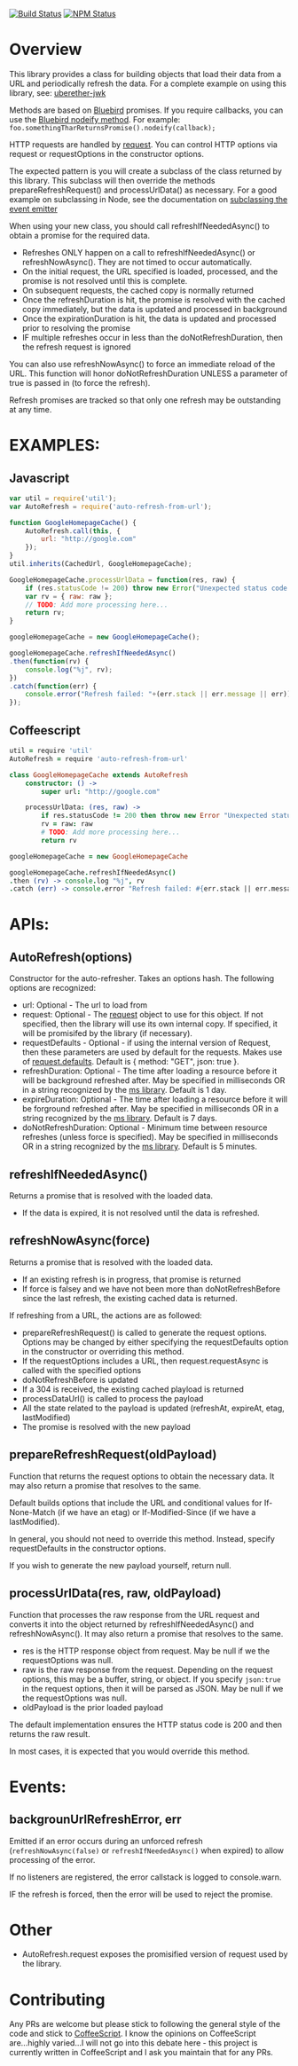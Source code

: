 [![Build Status](https://travis-ci.org/UberEther/auto-refresh-from-url.svg?branch=master)](https://travis-ci.org/UberEther/auto-refresh-from-url)
[![NPM Status](https://badge.fury.io/js/auto-refresh-from-url.svg)](http://badge.fury.io/js/auto-refresh-from-url)

# Overview

This library provides a class for building objects that load their data from a URL and periodically refresh the data.  For a complete example on using this library, see: [uberether-jwk](https://github.com/UberEther/jwk)

Methods are based on [Bluebird](https://github.com/petkaantonov/bluebird) promises.  If you require callbacks, you can use the [Bluebird nodeify method](https://github.com/petkaantonov/bluebird/blob/master/API.md#nodeifyfunction-callback--object-options---promise).  For example: ```foo.somethingTharReturnsPromise().nodeify(callback);```

HTTP requests are handled by [request](https://github.com/request/request).  You can control HTTP options via request or requestOptions in the constructor options.

The expected pattern is you will create a subclass of the class returned by this library.  This subclass will then override the methods prepareRefreshRequest() and processUrlData() as necessary.  For a good example on subclassing in Node, see the documentation on [subclassing the event emitter](https://nodejs.org/api/events.html#events_inheriting_from_eventemitter)

When using your new class, you should call refreshIfNeededAsync() to obtain a promise for the required data.
- Refreshes ONLY happen on a call to refreshIfNeededAsync() or refreshNowAsync().  They are not timed to occur automatically.
- On the initial request, the URL specified is loaded, processed, and the promise is not resolved until this is complete.
- On subsequent requests, the cached copy is normally returned
- Once the refreshDuration is hit, the promise is resolved with the cached copy immediately, but the data is updated and processed in background
- Once the expirationDuration is hit, the data is updated and processed prior to resolving the promise
- IF multiple refreshes occur in less than the doNotRefreshDuration, then the refresh request is ignored

You can also use refreshNowAsync() to force an immediate reload of the URL.  This function will honor doNotRefreshDuration UNLESS a parameter of true is passed in (to force the refresh).

Refresh promises are tracked so that only one refresh may be outstanding at any time.

# EXAMPLES:

## Javascript
```js
var util = require('util');
var AutoRefresh = require('auto-refresh-from-url');

function GoogleHomepageCache() {
	AutoRefresh.call(this, {
		url: "http://google.com"
	});
}
util.inherits(CachedUrl, GoogleHomepageCache);

GoogleHomepageCache.processUrlData = function(res, raw) {
	if (res.statusCode != 200) throw new Error("Unexpected status code: "+res.statusCode);
	var rv = { raw: raw };
	// TODO: Add more processing here...
	return rv;
}

googleHomepageCache = new GoogleHomepageCache();

googleHomepageCache.refreshIfNeededAsync()
.then(function(rv) {
	console.log("%j", rv);
})
.catch(function(err) {
	console.error("Refresh failed: "+(err.stack || err.message || err));
});
```

## Coffeescript
```coffeescript
util = require 'util'
AutoRefresh = require 'auto-refresh-from-url'

class GoogleHomepageCache extends AutoRefresh
	constructor: () ->
		super url: "http://google.com"

	processUrlData: (res, raw) ->
		if res.statusCode != 200 then throw new Error "Unexpected status code: #{res.statusCode}"
		rv = raw: raw
		# TODO: Add more processing here...
		return rv

googleHomepageCache = new GoogleHomepageCache

googleHomepageCache.refreshIfNeededAsync()
.then (rv) -> console.log "%j", rv
.catch (err) -> console.error "Refresh failed: #{err.stack || err.message || err}"
```

# APIs:

## AutoRefresh(options)

Constructor for the auto-refresher.  Takes an options hash.  The following options are recognized:
- url: Optional - The url to load from
- request: Optional - The [request](https://github.com/request/request) object to use for this object.  If not specified, then the library will use its own internal copy.  If specified, it will be promisifed by the library (if necessary).
- requestDefaults - Optional - if using the internal version of Request, then these parameters are used by default for the requests.  Makes use of [request.defaults](https://github.com/request/request#requestdefaultsoptions).  Default is { method: "GET", json: true }.
- refreshDuration: Optional - The time after loading a resource before it will be background refreshed after.  May be specified in milliseconds OR in a string recognized by the [ms library](https://github.com/rauchg/ms.js).  Default is 1 day.
- expireDuration: Optional - The time after loading a resource before it will be forground refreshed after.  May be specified in milliseconds OR in a string recognized by the [ms library](https://github.com/rauchg/ms.js).  Default is 7 days.
- doNotRefreshDuration: Optional - Minimum time between resource refreshes (unless force is specified).  May be specified in milliseconds OR in a string recognized by the [ms library](https://github.com/rauchg/ms.js).  Default is 5 minutes.

## refreshIfNeededAsync()
Returns a promise that is resolved with the loaded data.
- If the data is expired, it is not resolved until the data is refreshed.

## refreshNowAsync(force)
Returns a promise that is resolved with the loaded data.
- If an existing refresh is in progress, that promise is returned
- If force is falsey and we have not been more than doNotRefreshBefore since the last refresh, the existing cached data is returned.

If refreshing from a URL, the actions are as followed:
- prepareRefreshRequest() is called to generate the request options.  Options may be changed by either specifying the requestDefaults option in the constructor or overriding this method.
- If the requestOptions includes a URL, then request.requestAsync is called with the specified options
- doNotRefreshBefore is updated
- If a 304 is received, the existing cached playload is returned
- processDataUrl() is called to process the payload
- All the state related to the payload is updated (refreshAt, expireAt, etag, lastModified)
- The promise is resolved with the new payload

## prepareRefreshRequest(oldPayload)
Function that returns the request options to obtain the necessary data.  It may also return a promise that resolves to the same.

Default builds options that include the URL and conditional values for If-None-Match (if we have an etag) or If-Modified-Since (if we have a lastModified).

In general, you should not need to override this method.  Instead, specify requestDefaults in the constructor options.

If you wish to generate the new payload yourself, return null.

## processUrlData(res, raw, oldPayload)
Function that processes the raw response from the URL request and converts it into the object returned by refreshIfNeededAsync() and refreshNowAsync().  It may also return a promise that resolves to the same.
- res is the HTTP response object from request.  May be null if we the requestOptions was null.
- raw is the raw response from the request.  Depending on the request options, this may be a buffer, string, or object.  If you specify ```json:true``` in the request options, then it will be parsed as JSON.  May be null if we the requestOptions was null.
- oldPayload is the prior loaded payload

The default implementation ensures the HTTP status code is 200 and then returns the raw result.

In most cases, it is expected that you would override this method.

# Events:

## backgrounUrlRefreshError, err
Emitted if an error occurs during an unforced refresh (```refreshNowAsync(false)``` or ```refreshIfNeededAsync()``` when expired) to allow processing of the error.

If no listeners are registered, the error callstack is logged to console.warn.

IF the refresh is forced, then the error will be used to reject the promise.

# Other

- AutoRefresh.request exposes the promisified version of request used by the library.

# Contributing

Any PRs are welcome but please stick to following the general style of the code and stick to [CoffeeScript](http://coffeescript.org/).  I know the opinions on CoffeeScript are...highly varied...I will not go into this debate here - this project is currently written in CoffeeScript and I ask you maintain that for any PRs.